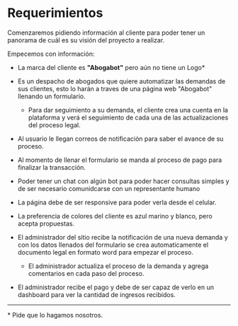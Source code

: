 # Requerimientos

Comenzaremos pidiendo información al cliente para poder tener un panorama de cuál es su visión del proyecto a realizar.

Empecemos con información:

* La marca del cliente es **"Abogabot"** pero aún no tiene un Logo*

* Es un despacho de abogados que quiere automatizar las demandas de sus clientes, esto lo harán a traves de una página web "Abogabot" llenando un formulario.

  * Para dar seguimiento a su demanda, el cliente crea una cuenta en la plataforma y verá el seguimiento de cada una de las actualizaciones del proceso legal.

* Al usuario le llegan correos de notificación para saber el avance de su proceso.

* Al momento de llenar el formulario se manda al proceso de pago para finalizar la transacción.

* Poder tener un chat con algún bot para poder hacer consultas simples y de ser necesario comunidcarse con un representante humano

* La página debe de ser responsive para poder verla desde el celular.

* La preferencia de colores del cliente es azul marino y blanco, pero acepta propuestas.

* El administrador del sitio recibe la notificación de una nueva demanda y con los datos llenados del formulario se crea automaticamente el documento legal en formato word para empezar el proceso.

  * El administrador actualiza el proceso de la demanda y agrega comentarios en cada paso del proceso.

* El administrador recibe el pago y debe de ser capaz de verlo en un dashboard para ver la cantidad de ingresos recibidos.

---

\* Pide que lo hagamos nosotros.